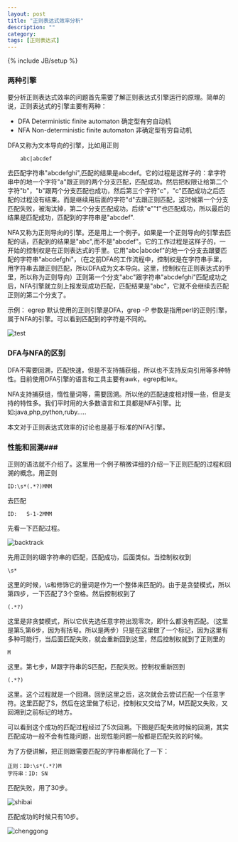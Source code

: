 ```yaml
---
layout: post
title: "正则表达式效率分析"
description: ""
category: 
tags: [正则表达式]
---
```

{% include JB/setup %}

### 两种引擎 ###


要分析正则表达式效率的问题首先需要了解正则表达式引擎运行的原理。简单的说，正则表达式的引擎主要有两种：
* DFA Deterministic finite automaton 确定型有穷自动机
* NFA Non-deterministic finite automaton 非确定型有穷自动机

DFA又称为文本导向的引擎，比如用正则

        abc|abcdef
去匹配字符串"abcdefghi",匹配的结果是abcdef。它的过程是这样子的：拿字符串中的地一个字符"a"跟正则的两个分支匹配，匹配成功。然后把权限让给第二个字符"b"，"b"跟两个分支匹配也成功，然后第三个字符"c"，"c"匹配成功之后匹配的过程没有结束。而是继续用后面的字符"d"去跟正则匹配，这时候第一个分支匹配失败，被淘汰掉，第二个分支匹配成功。后续"e""f"也匹配成功，所以最后的结果是匹配成功，匹配到的字符串是"abcdef".

NFA又称为正则导向的引擎。还是用上一个例子。如果是一个正则导向的引擎去匹配的话，匹配到的结果是"abc",而不是"abcdef"。它的工作过程是这样子的，一开始的控制权是在正则表达式的手里。它用"abc|abcdef"的地一个分支去跟要匹配的字符串"abcdefghi"，（在之前DFA的工作流程中，控制权是在字符串手里，用字符串去跟正则匹配，所以DFA成为文本导向。这里，控制权在正则表达式的手里，所以称为正则导向）正则第一个分支"abc"跟字符串"abcdefghi"匹配成功之后，NFA引擎就立刻上报发现成功匹配，匹配结果是"abc"，它就不会继续去匹配正则的第二个分支了。

示例：
egrep 默认使用的正则引擎是DFA，grep -P 参数是指用perl的正则引擎，属于NFA的引擎。可以看到匹配到的字符是不同的。

![test]({{site.img_url}}egrep.png)
### DFA与NFA的区别 ###

DFA不需要回溯，匹配快速，但是不支持捕获组，所以也不支持反向引用等多种特性。目前使用DFA引擎的语言和工具主要有awk，egrep和lex。

NFA支持捕获组，惰性量词等，需要回溯。所以他的匹配速度相对慢一些，但是支持的特性多。我们平时用的大多数语言和工具都是NFA引擎。比如:java,php,python,ruby.....

本文对于正则表达式效率的讨论也是基于标准的NFA引擎。

### 性能和回溯###

正则的语法就不介绍了。这里用一个例子稍微详细的介绍一下正则匹配的过程和回溯的概念。用正则

	ID:\s*(.*?)MMM
去匹配

	ID:   S-1-2MMM
 先看一下匹配过程。

![backtrack]({{site.img_url}}backtrack.png)

先用正则的I跟字符串的I匹配，匹配成功，后面类似。当控制权权到

	\s*
这里的时候，\s和修饰它的量词是作为一个整体来匹配的。由于是贪婪模式，所以第四步，一下匹配了3个空格。然后控制权到了

	(.*?)
这里是非贪婪模式，所以它优先选任意字符出现零次，即什么都没有匹配。（这里是第5,第6步，因为有括号。所以是两步）只是在这里做了一个标记，因为这里有多种可能行，当后面匹配失败，就会重新回到这里，然后控制权就到了正则里的

	M
这里。第七步，M跟字符串的S匹配，匹配失败。控制权重新回到

	(.*?)
这里。这个过程就是一个回溯。回到这里之后，这次就会去尝试匹配一个任意字符。这里匹配了S，然后在这里做了标记，控制权又交给了M，M匹配又失败，又回溯到之前标记的地方。

可以看到这个成功的匹配过程经过了5次回溯。下图是匹配失败时候的回溯，其实匹配成功一般不会有性能问题，出现性能问题一般都是匹配失败的时候。

为了方便讲解，把正则跟需要匹配的字符串都简化了一下：

	正则：ID:\s*(.*?)M
	字符串：ID: SN
匹配失败，用了30步。

![shibai]({{site.img_url}}jianhua2.png)

匹配成功的时候只有10步。

![chenggong]({{site.img_url}}jianhua.png)


